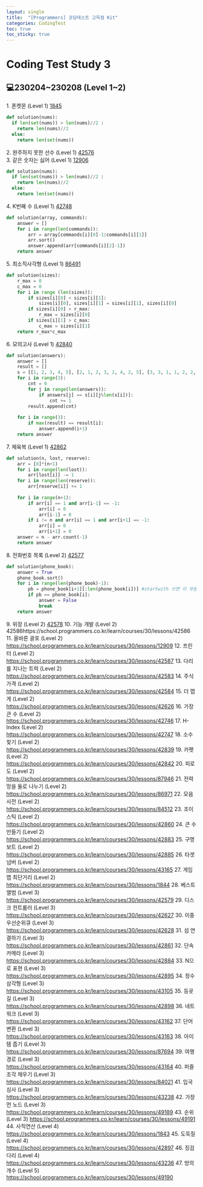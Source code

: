 ```yaml
---
layout: single
title:  "[Programmers] 코딩테스트 고득점 Kit"
categories: CodingTest
toc: true
toc_sticky: true
---
```


# Coding Test Study 3

## 💻230204~230208 (Level 1~2)
1\. 폰켓몬 (Level 1)
[1845](https://school.programmers.co.kr/learn/courses/30/lessons/1845)
```python
def solution(nums):
  if len(set(nums)) > len(nums)//2 :
    return len(nums)//2
  else:
    return len(set(nums))
```
2\. 완주하지 못한 선수 (Level 1)
[42576](https://school.programmers.co.kr/learn/courses/30/lessons/42576)  
3\. 같은 숫자는 싫어 (Level 1)
[12906](https://school.programmers.co.kr/learn/courses/30/lessons/12906)
```python
def solution(nums):
  if len(set(nums)) > len(nums)//2 :
    return len(nums)//2
  else:
    return len(set(nums))
```
4\. K번째 수 (Level 1)
[42748](https://school.programmers.co.kr/learn/courses/30/lessons/42748)
```python
def solution(array, commands):
    answer = []
    for i in range(len(commands)):
        arr = array[commands[i][0]-1:commands[i][1]]
        arr.sort()
        answer.append(arr[commands[i][2]-1])
    return answer
```
5\. 최소직사각형 (Level 1)
[86491](https://school.programmers.co.kr/learn/courses/30/lessons/86491)
```python
def solution(sizes):
    r_max = 0
    c_max = 0
    for i in range (len(sizes)):
        if sizes[i][0] < sizes[i][1]:
            sizes[i][0], sizes[i][1] = sizes[i][1], sizes[i][0]
        if sizes[i][0] > r_max:
            r_max = sizes[i][0]
        if sizes[i][1] > c_max:
            c_max = sizes[i][1]
    return r_max*c_max
```
6\. 모의고사 (Level 1)
[42840](https://school.programmers.co.kr/learn/courses/30/lessons/42840)
```python
def solution(answers):
    answer = []
    result = []
    s = [[1, 2, 3, 4, 5], [2, 1, 2, 3, 2, 4, 2, 5], [3, 3, 1, 1, 2, 2, 4, 4, 5, 5]]
    for i in range(3):
        cnt = 0
        for j in range(len(answers)):
            if answers[j] == s[i][j%len(s[i])]:
                cnt += 1
        result.append(cnt)
        
    for i in range(3):
        if max(result) == result[i]:
            answer.append(i+1)
    return answer
```
7\. 체육복 (Level 1)
[42862](https://school.programmers.co.kr/learn/courses/30/lessons/42862)
```python
def solution(n, lost, reserve):
    arr = [0]*(n+1)
    for i in range(len(lost)):
        arr[lost[i]] -= 1
    for i in range(len(reserve)):
        arr[reserve[i]] += 1
    
    for i in range(n+1):
        if arr[i] == 1 and arr[i-1] == -1:
            arr[i] = 0
            arr[i-1] = 0
        if i != n and arr[i] == 1 and arr[i+1] == -1:
            arr[i] = 0
            arr[i+1] = 0
    answer = n - arr.count(-1)
    return answer
```
8\. 전화번호 목록 (Level 2)
[42577](https://school.programmers.co.kr/learn/courses/30/lessons/42577)
```python
def solution(phone_book):
    answer = True
    phone_book.sort()
    for i in range(len(phone_book)-1):
        pb = phone_book[i+1][:len(phone_book[i])] #startwith 쓰면 이 부분 필요 없음
        if pb == phone_book[i]:
            answer = False
            break
    return answer
```
9\. 위장 (Level 2)
[42578](https://school.programmers.co.kr/learn/courses/30/lessons/42578)
10\. 기능 개발 (Level 2)
42586https://school.programmers.co.kr/learn/courses/30/lessons/42586
11\. 올바른 괄호 (Level 2)
https://school.programmers.co.kr/learn/courses/30/lessons/12909
12\. 프린터 (Level 2)
https://school.programmers.co.kr/learn/courses/30/lessons/42587
13\. 다리를 지나는 트럭 (Level 2)
https://school.programmers.co.kr/learn/courses/30/lessons/42583
14\. 주식가격 (Level 2)
https://school.programmers.co.kr/learn/courses/30/lessons/42584
15\. 더 맵게 (Level 2)
https://school.programmers.co.kr/learn/courses/30/lessons/42626
16\. 가장 큰 수 (Level 2)
https://school.programmers.co.kr/learn/courses/30/lessons/42746
17\. H-Index (Level 2)
https://school.programmers.co.kr/learn/courses/30/lessons/42747
18\. 소수 찾기 (Level 2)
https://school.programmers.co.kr/learn/courses/30/lessons/42839
19\. 카펫 (Level 2)
https://school.programmers.co.kr/learn/courses/30/lessons/42842
20\. 피로도 (Level 2)
https://school.programmers.co.kr/learn/courses/30/lessons/87946
21\. 전력망을 둘로 나누기 (Level 2)
https://school.programmers.co.kr/learn/courses/30/lessons/86971
22\. 모음사전 (Level 2)
https://school.programmers.co.kr/learn/courses/30/lessons/84512
23\. 조이스틱 (Level 2)
https://school.programmers.co.kr/learn/courses/30/lessons/42860
24\. 큰 수 만들기 (Level 2)
https://school.programmers.co.kr/learn/courses/30/lessons/42883
25\. 구명보트 (Level 2)
https://school.programmers.co.kr/learn/courses/30/lessons/42885
26\. 타겟 넘버 (Level 2)
https://school.programmers.co.kr/learn/courses/30/lessons/43165
27\. 게임 맵 최단거리 (Level 2)
https://school.programmers.co.kr/learn/courses/30/lessons/1844
28\. 베스트앨범 (Level 3)
https://school.programmers.co.kr/learn/courses/30/lessons/42579
29\. 디스크 컨트롤러 (Level 3)
https://school.programmers.co.kr/learn/courses/30/lessons/42627
30\. 이중우선순위큐 (Level 3)
https://school.programmers.co.kr/learn/courses/30/lessons/42628
31\. 섬 연결하기 (Level 3)
https://school.programmers.co.kr/learn/courses/30/lessons/42861
32\. 단속카메라 (Level 3)
https://school.programmers.co.kr/learn/courses/30/lessons/42884
33\. N으로 표현 (Level 3)
https://school.programmers.co.kr/learn/courses/30/lessons/42895
34\. 정수 삼각형 (Level 3)
https://school.programmers.co.kr/learn/courses/30/lessons/43105
35\. 등굣길 (Level 3)
https://school.programmers.co.kr/learn/courses/30/lessons/42898
36\. 네트워크 (Level 3)
https://school.programmers.co.kr/learn/courses/30/lessons/43162
37\. 단어 변환 (Level 3)
https://school.programmers.co.kr/learn/courses/30/lessons/43163
38\. 아이템 줍기 (Level 3)
https://school.programmers.co.kr/learn/courses/30/lessons/87694
39\. 여행경로 (Level 3)
https://school.programmers.co.kr/learn/courses/30/lessons/43164
40\. 퍼즐 조각 채우기 (Level 3)
https://school.programmers.co.kr/learn/courses/30/lessons/84021
41\. 입국심사 (Level 3)
https://school.programmers.co.kr/learn/courses/30/lessons/43238
42\. 가장 먼 노드 (Level 3)
https://school.programmers.co.kr/learn/courses/30/lessons/49189
43\. 순위 (Level 3)
https://school.programmers.co.kr/learn/courses/30/lessons/49191
44\. 사칙연산 (Level 4)
https://school.programmers.co.kr/learn/courses/30/lessons/1843
45\. 도둑질 (Level 4)
https://school.programmers.co.kr/learn/courses/30/lessons/42897
46\. 징검다리 (Level 4)
https://school.programmers.co.kr/learn/courses/30/lessons/43236
47\. 방의 개수 (Level 5)
https://school.programmers.co.kr/learn/courses/30/lessons/49190